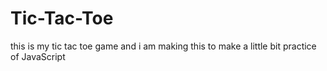 # Tic-Tac-Toe

this is my tic tac toe game and i am making this to make a little bit practice of JavaScript
